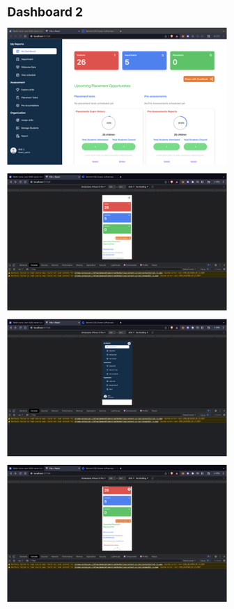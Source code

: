 # Dashboard 2

<img src="./public/image.png">
<br/>
<br/>
<img src="./public/image2.png">
<br/>
<br/>
<img src="./public/image3.png">
<br/>
<br/>
<img src="./public/image4.png">
